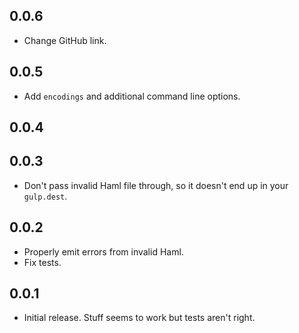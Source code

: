 ## 0.0.6

- Change GitHub link.

## 0.0.5

- Add `encodings` and additional command line options.

## 0.0.4

## 0.0.3

- Don't pass invalid Haml file through, so it doesn't end up in your `gulp.dest`.

## 0.0.2

- Properly emit errors from invalid Haml.
- Fix tests.

## 0.0.1

- Initial release. Stuff seems to work but tests aren't right.
